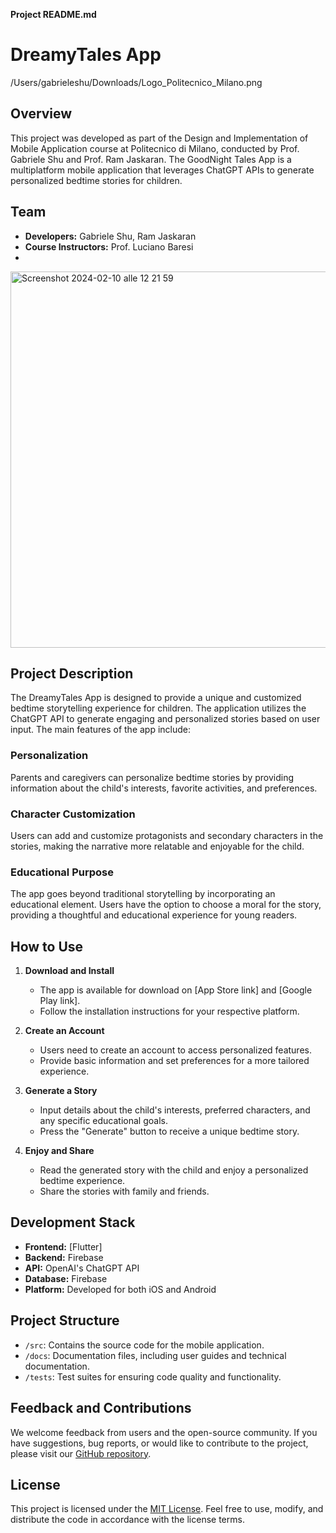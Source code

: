 **Project README.md**

# DreamyTales App
/Users/gabrieleshu/Downloads/Logo_Politecnico_Milano.png
## Overview
This project was developed as part of the Design and Implementation of Mobile Application course at Politecnico di Milano, conducted by Prof. Gabriele Shu and Prof. Ram Jaskaran. The GoodNight Tales App is a multiplatform mobile application that leverages ChatGPT APIs to generate personalized bedtime stories for children.

## Team
- **Developers:** Gabriele Shu, Ram Jaskaran
- **Course Instructors:** Prof. Luciano Baresi
- 
<img width="602" alt="Screenshot 2024-02-10 alle 12 21 59" src="https://github.com/gabrizuzu/DreamyTales/assets/75883129/1268ecc9-4af1-4aae-b6be-825304499022">

## Project Description
The DreamyTales App is designed to provide a unique and customized bedtime storytelling experience for children. The application utilizes the ChatGPT API to generate engaging and personalized stories based on user input. The main features of the app include:

### Personalization
Parents and caregivers can personalize bedtime stories by providing information about the child's interests, favorite activities, and preferences.

### Character Customization
Users can add and customize protagonists and secondary characters in the stories, making the narrative more relatable and enjoyable for the child.

### Educational Purpose
The app goes beyond traditional storytelling by incorporating an educational element. Users have the option to choose a moral for the story, providing a thoughtful and educational experience for young readers.

## How to Use
1. **Download and Install**
   - The app is available for download on [App Store link] and [Google Play link].
   - Follow the installation instructions for your respective platform.

2. **Create an Account**
   - Users need to create an account to access personalized features.
   - Provide basic information and set preferences for a more tailored experience.

3. **Generate a Story**
   - Input details about the child's interests, preferred characters, and any specific educational goals.
   - Press the "Generate" button to receive a unique bedtime story.

4. **Enjoy and Share**
   - Read the generated story with the child and enjoy a personalized bedtime experience.
   - Share the stories with family and friends.

## Development Stack
- **Frontend:** [Flutter]
- **Backend:** Firebase
- **API:** OpenAI's ChatGPT API
- **Database:** Firebase
- **Platform:** Developed for both iOS and Android

## Project Structure
- `/src`: Contains the source code for the mobile application.
- `/docs`: Documentation files, including user guides and technical documentation.
- `/tests`: Test suites for ensuring code quality and functionality.

## Feedback and Contributions
We welcome feedback from users and the open-source community. If you have suggestions, bug reports, or would like to contribute to the project, please visit our [GitHub repository](https://github.com/gabrielezuzu/dreamytales).

## License
This project is licensed under the [MIT License](LICENSE). Feel free to use, modify, and distribute the code in accordance with the license terms.

